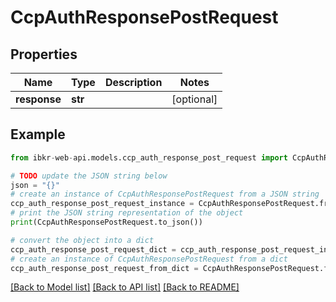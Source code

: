 # CcpAuthResponsePostRequest


## Properties

Name | Type | Description | Notes
------------ | ------------- | ------------- | -------------
**response** | **str** |  | [optional] 

## Example

```python
from ibkr-web-api.models.ccp_auth_response_post_request import CcpAuthResponsePostRequest

# TODO update the JSON string below
json = "{}"
# create an instance of CcpAuthResponsePostRequest from a JSON string
ccp_auth_response_post_request_instance = CcpAuthResponsePostRequest.from_json(json)
# print the JSON string representation of the object
print(CcpAuthResponsePostRequest.to_json())

# convert the object into a dict
ccp_auth_response_post_request_dict = ccp_auth_response_post_request_instance.to_dict()
# create an instance of CcpAuthResponsePostRequest from a dict
ccp_auth_response_post_request_from_dict = CcpAuthResponsePostRequest.from_dict(ccp_auth_response_post_request_dict)
```
[[Back to Model list]](../README.md#documentation-for-models) [[Back to API list]](../README.md#documentation-for-api-endpoints) [[Back to README]](../README.md)



